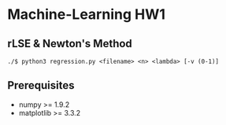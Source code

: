 # Machine-Learning HW1

## rLSE & Newton's Method
```shell script
./$ python3 regression.py <filename> <n> <lambda> [-v (0-1)]
```

## Prerequisites
* numpy >= 1.9.2
* matplotlib >= 3.3.2
